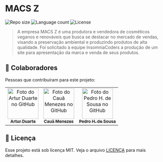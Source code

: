 # MACS Z

![Repo size](https://img.shields.io/github/repo-size/artur-duart/projeto-macsz?style=for-the-badge&color=000000)
![Language count](https://img.shields.io/github/languages/count/artur-duart/projeto-macsz?style=for-the-badge&color=000000)
![License](https://img.shields.io/github/license/artur-duart/projeto-macsz?style=for-the-badge&color=000000)

> A empresa MACS Z é uma produtora e vendedora de cosméticos veganos e renováveis que busca se destacar no mercado de vendas, visando a preservação ambiental e produzindo produtos de alta qualidade. Foi solicitado à equipe InsomniaCoders a produção de um site para apresentação da marca e venda de seus produtos.

## 🤝 Colaboradores

Pessoas que contribuíram para este projeto:

<table>
  <tr>
    <td align="center">
      <a href="#">
        <img src="https://github.com/artur-duart.png" width="100px;" alt="Foto do Artur Duarte no GitHub"/><br>
        <sub>
          <b>Artur Duarte</b>
        </sub>
      </a>
    </td>
    <td align="center">
      <a href="#">
        <img src="https://github.com/cauamenezes.png" width="100px;" alt="Foto do Cauã Menezes no GitHub"/><br>
        <sub>
          <b>Cauã Menezes</b>
        </sub>
      </a>
    </td>
    <td align="center">
      <a href="#">
        <img src="https://github.com/pedrothecatholic.png" width="100px;" alt="Foto do Pedro H. de Sousa no GitHub"/><br>
        <sub>
          <b>Pedro H. de Sousa</b>
        </sub>
      </a>
    </td>
  </tr>
</table>

## 📝 Licença

Esse projeto está sob licença MIT. Veja o arquivo [LICENÇA](LICENSE.md) para mais detalhes.